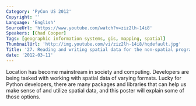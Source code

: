 ```yaml
---
Category: 'PyCon US 2012'
Copyright: ''
Language: 'English'
SourceUrl: 'https://www.youtube.com/watch?v=ziz2lh-14i8'
Speakers: [Chad Cooper]
Tags: [geographic information systems, gis, mapping, spatial]
ThumbnailUrl: 'http://img.youtube.com/vi/ziz2lh-14i8/hqdefault.jpg'
Title: '27. Reading and writing spatial data for the non-spatial programmer'
date: '2012-03-11'
---
```

Location has become mainstream in society and computing. Developers are being
tasked with working with spatial data of varying formats. Lucky for Python
developers, there are many packages and libraries that can help us make sense
of and utilize spatial data, and this poster will explain some of those
options.

